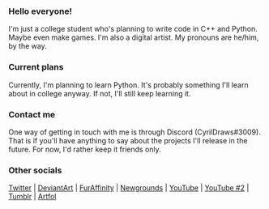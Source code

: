 ### Hello everyone!
I'm just a college student who's planning to write code in C++ and Python. Maybe even make games. I'm also a digital artist. My pronouns are he/him, by the way.
### Current plans
Currently, I'm planning to learn Python. It's probably something I'll learn about in college anyway. If not, I'll still keep learning it.
### Contact me
One way of getting in touch with me is through Discord (CyrilDraws#3009). That is if you'll have anything to say about the projects I'll release in the future. For now, I'd rather keep it friends only.
### Other socials
[Twitter](https://twitter.com/CyrilDraws) |
[DeviantArt](https://deviantart.com/cyrildraws) |
[FurAffinity](https://furaffinity.net/user/cyrildraws) |
[Newgrounds](https://cyrildraws.newgrounds.com) |
[YouTube](https://youtube.com/@CyrilDoesStuff) |
[YouTube #2](https://youtube.com/@CyrilDraws) |
[Tumblr](https://tumblr.com/cyrildraws) |
[Artfol](https://artfol.me/cyrildraws)
